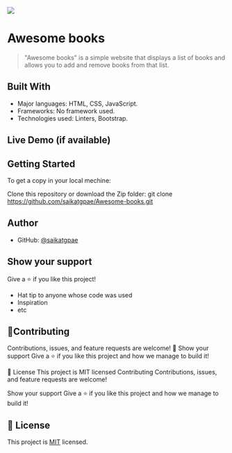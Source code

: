 ![](https://img.shields.io/badge/Microverse-blueviolet)

# Awesome books

> "Awesome books" is a simple website that displays a list of books and allows you to add and remove books from that list.

## Built With

- Major languages: HTML, CSS, JavaScript.
- Frameworks: No framework used.
- Technologies used: Linters, Bootstrap.

## Live Demo (if available)



## Getting Started


To get a copy in your local mechine:

Clone this repository or download the Zip folder:
git clone https://github.com/saikatgpae/Awesome-books.git



## Author


- GitHub: [@saikatgpae](https://github.com/saikatgpae)


## Show your support

Give a ⭐️ if you like this project!


- Hat tip to anyone whose code was used
- Inspiration
- etc
## 🤝Contributing
Contributions, issues, and feature requests are welcome!
🤝
Show your support
Give a ⭐️ if you like this project and how we manage to build it!

📝 License
This project is MIT licensed
Contributing
Contributions, issues, and feature requests are welcome!

Show your support
Give a ⭐️ if you like this project and how we manage to build it!



## 📝 License

This project is [MIT](./MIT.md) licensed.
